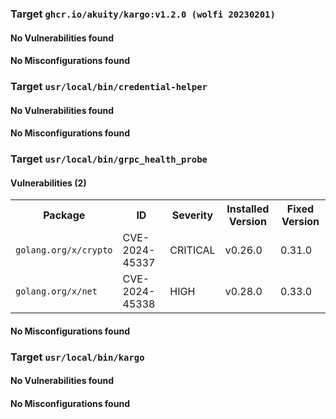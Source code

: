 
<h3>Target <code>ghcr.io/akuity/kargo:v1.2.0 (wolfi 20230201)</code></h3>
<h4>No Vulnerabilities found</h4>
<h4>No Misconfigurations found</h4>
<h3>Target <code>usr/local/bin/credential-helper</code></h3>
<h4>No Vulnerabilities found</h4>
<h4>No Misconfigurations found</h4>
<h3>Target <code>usr/local/bin/grpc_health_probe</code></h3>
<h4>Vulnerabilities (2)</h4>
<table>
    <tr>
        <th>Package</th>
        <th>ID</th>
        <th>Severity</th>
        <th>Installed Version</th>
        <th>Fixed Version</th>
    </tr>
    <tr>
        <td><code>golang.org/x/crypto</code></td>
        <td>CVE-2024-45337</td>
        <td>CRITICAL</td>
        <td>v0.26.0</td>
        <td>0.31.0</td>
    </tr>
    <tr>
        <td><code>golang.org/x/net</code></td>
        <td>CVE-2024-45338</td>
        <td>HIGH</td>
        <td>v0.28.0</td>
        <td>0.33.0</td>
    </tr>
</table>
<h4>No Misconfigurations found</h4>
<h3>Target <code>usr/local/bin/kargo</code></h3>
<h4>No Vulnerabilities found</h4>
<h4>No Misconfigurations found</h4>
